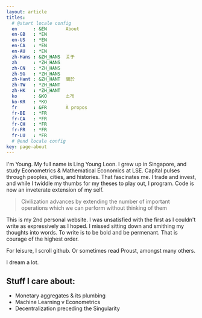```yaml
---
layout: article
titles:
  # @start locale config
  en      : &EN       About
  en-GB   : *EN
  en-US   : *EN
  en-CA   : *EN
  en-AU   : *EN
  zh-Hans : &ZH_HANS  关于
  zh      : *ZH_HANS
  zh-CN   : *ZH_HANS
  zh-SG   : *ZH_HANS
  zh-Hant : &ZH_HANT  關於
  zh-TW   : *ZH_HANT
  zh-HK   : *ZH_HANT
  ko      : &KO       소개
  ko-KR   : *KO
  fr      : &FR       À propos
  fr-BE   : *FR
  fr-CA   : *FR
  fr-CH   : *FR
  fr-FR   : *FR
  fr-LU   : *FR
  # @end locale config
key: page-about
---
```



I'm Young. My full name is Ling Young Loon. I grew up in Singapore, and study Econometrics & Mathematical Economics at LSE. Capital pulses through peoples, cities, and histories. That fascinates me. I trade and invest, and while I twiddle my thumbs for my theses to play out, I program. Code is now an inveterate extension of my self.

> Civilization advances by extending the number of important operations which we can perform without thinking of them

This is my 2nd personal website. I was unsatisfied with the first as I couldn't write as expressively as I hoped. I missed sitting down and smithing my thoughts into words. To write is to be bold and be permenant. That is courage of the highest order.

For leisure, I scroll github. Or sometimes read Proust, amongst many others.

I dream a lot.

## Stuff I care about:
- Monetary aggregates & its plumbing
- Machine Learning v Econometrics
- Decentralization preceding the Singularity

